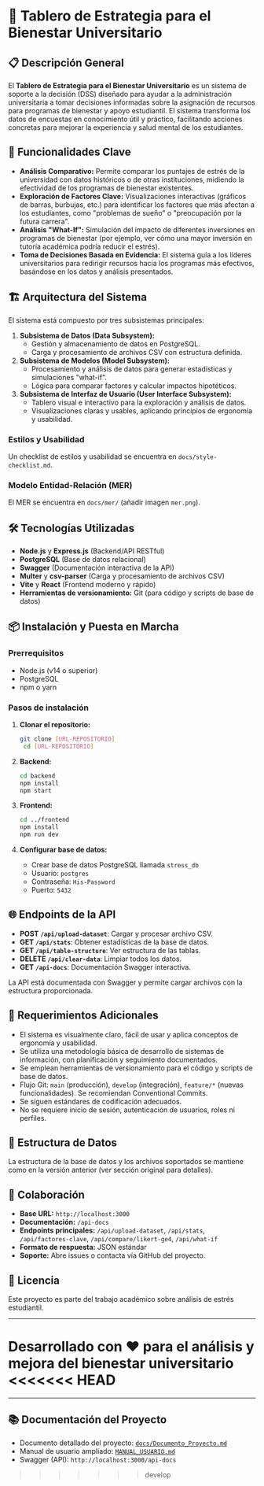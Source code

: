 # 🎯 Tablero de Estrategia para el Bienestar Universitario

## 📋 Descripción General

El **Tablero de Estrategia para el Bienestar Universitario** es un sistema de soporte a la decisión (DSS) diseñado para ayudar a la administración universitaria a tomar decisiones informadas sobre la asignación de recursos para programas de bienestar y apoyo estudiantil. El sistema transforma los datos de encuestas en conocimiento útil y práctico, facilitando acciones concretas para mejorar la experiencia y salud mental de los estudiantes.

## 🚀 Funcionalidades Clave

- **Análisis Comparativo:** Permite comparar los puntajes de estrés de la universidad con datos históricos o de otras instituciones, midiendo la efectividad de los programas de bienestar existentes.
- **Exploración de Factores Clave:** Visualizaciones interactivas (gráficos de barras, burbujas, etc.) para identificar los factores que más afectan a los estudiantes, como "problemas de sueño" o "preocupación por la futura carrera".
- **Análisis "What-If":** Simulación del impacto de diferentes inversiones en programas de bienestar (por ejemplo, ver cómo una mayor inversión en tutoría académica podría reducir el estrés).
- **Toma de Decisiones Basada en Evidencia:** El sistema guía a los líderes universitarios para redirigir recursos hacia los programas más efectivos, basándose en los datos y análisis presentados.

## 🏗️ Arquitectura del Sistema

El sistema está compuesto por tres subsistemas principales:

1. **Subsistema de Datos (Data Subsystem):**  
   - Gestión y almacenamiento de datos en PostgreSQL.
   - Carga y procesamiento de archivos CSV con estructura definida.
2. **Subsistema de Modelos (Model Subsystem):**  
   - Procesamiento y análisis de datos para generar estadísticas y simulaciones "what-if".
   - Lógica para comparar factores y calcular impactos hipotéticos.
3. **Subsistema de Interfaz de Usuario (User Interface Subsystem):**  
   - Tablero visual e interactivo para la exploración y análisis de datos.
   - Visualizaciones claras y usables, aplicando principios de ergonomía y usabilidad.

### Estilos y Usabilidad
Un checklist de estilos y usabilidad se encuentra en `docs/style-checklist.md`.

### Modelo Entidad-Relación (MER)
El MER se encuentra en `docs/mer/` (añadir imagen `mer.png`).

## 🛠️ Tecnologías Utilizadas

- **Node.js** y **Express.js** (Backend/API RESTful)
- **PostgreSQL** (Base de datos relacional)
- **Swagger** (Documentación interactiva de la API)
- **Multer** y **csv-parser** (Carga y procesamiento de archivos CSV)
- **Vite** y **React** (Frontend moderno y rápido)
- **Herramientas de versionamiento:** Git (para código y scripts de base de datos)

## 📦 Instalación y Puesta en Marcha

### Prerrequisitos

- Node.js (v14 o superior)
- PostgreSQL
- npm o yarn

### Pasos de instalación

1. **Clonar el repositorio:**
   ```bash
   git clone [URL-REPOSITORIO]
    cd [URL-REPOSITORIO]

   ```

2. **Backend:**
   ```bash
   cd backend
   npm install
   npm start
   ```

3. **Frontend:**
   ```bash
   cd ../frontend
   npm install
   npm run dev
   ```

4. **Configurar base de datos:**
   - Crear base de datos PostgreSQL llamada `stress_db`
   - Usuario: `postgres`
   - Contraseña: `His-Password`
   - Puerto: `5432`

## 🌐 Endpoints de la API

- **POST `/api/upload-dataset`**: Cargar y procesar archivo CSV.
- **GET `/api/stats`**: Obtener estadísticas de la base de datos.
- **GET `/api/table-structure`**: Ver estructura de las tablas.
- **DELETE `/api/clear-data`**: Limpiar todos los datos.
- **GET `/api-docs`**: Documentación Swagger interactiva.

La API está documentada con Swagger y permite cargar archivos con la estructura proporcionada.

## 🧩 Requerimientos Adicionales

- El sistema es visualmente claro, fácil de usar y aplica conceptos de ergonomía y usabilidad.
- Se utiliza una metodología básica de desarrollo de sistemas de información, con planificación y seguimiento documentados.
- Se emplean herramientas de versionamiento para el código y scripts de base de datos.
- Flujo Git: `main` (producción), `develop` (integración), `feature/*` (nuevas funcionalidades). Se recomiendan Conventional Commits.
- Se siguen estándares de codificación adecuados.
- No se requiere inicio de sesión, autenticación de usuarios, roles ni perfiles.

## 📁 Estructura de Datos

La estructura de la base de datos y los archivos soportados se mantiene como en la versión anterior (ver sección original para detalles).

## 🤝 Colaboración

- **Base URL:** `http://localhost:3000`
- **Documentación:** `/api-docs`
- **Endpoints principales:** `/api/upload-dataset`, `/api/stats`, `/api/factores-clave`, `/api/compare/likert-ge4`, `/api/what-if`
- **Formato de respuesta:** JSON estándar
- **Soporte:** Abre issues o contacta vía GitHub del proyecto.

## 📄 Licencia

Este proyecto es parte del trabajo académico sobre análisis de estrés estudiantil.

---

**Desarrollado con ❤️ para el análisis y mejora del bienestar universitario**
<<<<<<< HEAD
=======

---

## 📚 Documentación del Proyecto
- Documento detallado del proyecto: [`docs/Documento_Proyecto.md`](docs/Documento_Proyecto.md)
- Manual de usuario ampliado: [`MANUAL_USUARIO.md`](MANUAL_USUARIO.md)
- Swagger (API): `http://localhost:3000/api-docs`
>>>>>>> develop
